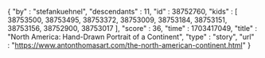 {
  "by" : "stefankuehnel",
  "descendants" : 11,
  "id" : 38752760,
  "kids" : [ 38753500, 38753495, 38753372, 38753009, 38753184, 38753151, 38753156, 38752900, 38753017 ],
  "score" : 36,
  "time" : 1703417049,
  "title" : "North America: Hand-Drawn Portrait of a Continent",
  "type" : "story",
  "url" : "https://www.antonthomasart.com/the-north-american-continent.html"
}
